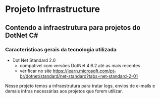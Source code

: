 # Projeto Infrrastructure
  ## Contendo a infraestrutura para projetos do DotNet C#
  ### Características gerais da tecnologia utilizada
- Dot Net Standard 2.0
  - compatível com versões DotNet 4.6.2 até as mais recentes
  - verificar no site https://learn.microsoft.com/pt-br/dotnet/standard/net-standard?tabs=net-standard-2-01
  
Nesse projeto temos a infraestrutura para tratar logs, envios de e-mails e demais infras necessárias aos projetos que forem utilizar.
